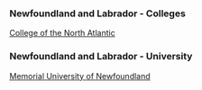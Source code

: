 ### Newfoundland and Labrador - Colleges

[College of the North Atlantic](https://ps-web3.cna.nl.ca/psc/EXTERNAL/EMPLOYEE/HRMS/c/HRS_HRAM_FL.HRS_CG_SEARCH_FL.GBL?FOCUS=Applicant&Page=HRS_APP_SCHJOB&Action=U&FOCUS=Applicant&SiteId=4&)

### Newfoundland and Labrador - University

[Memorial University of Newfoundland](https://www.mun.ca/hr/careers/external.php)
